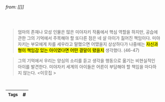 
###### from: [[]]

<br/>

>엄마의 존재나 모성 인물은 많은 미야자키 작품에서 핵심 역할을 하지만, 공습에 관한 그의 기억에서 주목해야 할 또다른 점은 네 살 아이가 짊어진 책임이다. 미야자키는 부모에게 차를 세우라고 말했으면 어땠을지 상상하다가 나중에는 <mark class="hltr-yellow">자신과 형이 책임감 있는 아이였다면 어떤 결말이 됐을지</mark> 생각했다. (46-47)

>그의 기억에서 우리는 양심의 소리를 듣고 생각을 행동으로 옮기는 비현실적인 아이를 발견한다. 미야자키 세계의 아이들은 어른이 부담해야 할 책임을 마다하지 않는다. <이웃집 >

<br/>

| <small> Tags </small> | # |
| --- | --- |
